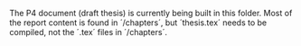 The P4 document (draft thesis) is currently being built in this folder. Most of the report content is found in ´/chapters´, but ´thesis.tex´ needs to be compiled, not the ´.tex´ files in ´/chapters´.